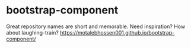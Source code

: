 # bootstrap-component
Great repository names are short and memorable. Need inspiration? How about laughing-train?
https://motalebhossen001.github.io/bootstrap-component/
